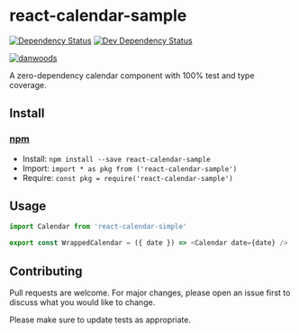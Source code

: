 <!-- TITLE/ -->

<h1>react-calendar-sample</h1>

<!-- /TITLE -->

<!-- BADGES/ -->

<span class="badge-daviddm"><a href="https://david-dm.org/danwoods/react-calendar-sample" title="View the status of this project's dependencies on DavidDM"><img src="https://img.shields.io/david/danwoods/react-calendar-sample.svg" alt="Dependency Status" /></a></span>
<span class="badge-daviddmdev"><a href="https://david-dm.org/danwoods/react-calendar-sample#info=devDependencies" title="View the status of this project's development dependencies on DavidDM"><img src="https://img.shields.io/david/dev/danwoods/react-calendar-sample.svg" alt="Dev Dependency Status" /></a></span>

<!-- /BADGES -->

[![danwoods](https://circleci.com/gh/danwoods/react-calendar-sample/tree/master.svg?style=shield)](https://circleci.com/gh/danwoods/react-calendar-sample/tree/master)

<!-- DESCRIPTION/ -->

A zero-dependency calendar component with 100% test and type coverage.

<!-- /DESCRIPTION -->

<!-- INSTALL/ -->

<h2>Install</h2>

<a href="https://npmjs.com" title="npm is a package manager for javascript"><h3>npm</h3></a>

<ul>
<li>Install: <code>npm install --save react-calendar-sample</code></li>
<li>Import: <code>import * as pkg from ('react-calendar-sample')</code></li>
<li>Require: <code>const pkg = require('react-calendar-sample')</code></li>
</ul>

<!-- /INSTALL -->

## Usage

```javascript
import Calendar from 'react-calendar-simple'

export const WrappedCalendar = ({ date }) => <Calendar date={date} />
```

## Contributing

Pull requests are welcome. For major changes, please open an issue first to discuss what you would like to change.

Please make sure to update tests as appropriate.
